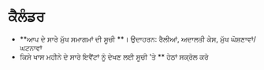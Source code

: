 # **ਕੈਲੰਡਰ**

- **ਆਪ ਦੇ ਸਾਰੇ ਮੁੱਖ ਸਮਾਗਮਾਂ ਦੀ ਸੂਚੀ **। ਉਦਾਹਰਨ: ਰੈਲੀਆਂ, ਅਦਾਲਤੀ ਕੇਸ, ਮੁੱਖ ਘੋਸ਼ਣਾਵਾਂ/ਘਟਨਾਵਾਂ
- ਕਿਸੇ ਖਾਸ ਮਹੀਨੇ ਦੇ ਸਾਰੇ ਇਵੈਂਟਾਂ ਨੂੰ ਦੇਖਣ ਲਈ ਸੂਚੀ 'ਤੇ ** ਹੇਠਾਂ ਸਕ੍ਰੋਲ ਕਰੋ